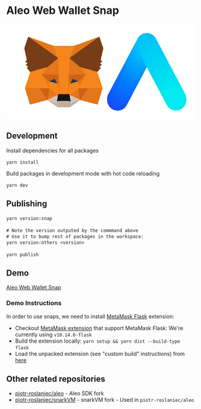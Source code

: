 # Aleo Web Wallet Snap

![Project logo](logo.png)

## Development

Install dependencies for all packages

```
yarn install
```

Build packages in development mode with hot code reloading

```
yarn dev
```

## Publishing

```
yarn version:snap

# Note the version outputed by the commmand above
# Use it to bump rest of packages in the workspace:
yarn version:others <version>

yarn publish
```

## Demo

[Aleo Web Wallet Snap](https://aleo-snap.netlify.app/)

### Demo Instructions

In order to use snaps, we need to install [MetaMask Flask](https://metamask.io/flask/) extension:

- Checkout [MetaMask extension](https://github.com/MetaMask/metamask-extension) that support MetaMask Flask: We're currently using `v10.14.0-flask`
- Build the extension locally: `yarn setup && yarn dist --build-type flask`
- Load the unpacked extension (see "custom build" instructions)
  from [here](https://github.com/MetaMask/metamask-extension/tree/eth-denver-2022#other-docs)

## Other related repositories

- [piotr-roslaniec/aleo](https://github.com/piotr-roslaniec/aleo) - Aleo SDK fork
- [piotr-roslaniec/snarkVM](https://github.com/piotr-roslaniec/snarkVM) - snarkVM fork - Used in `piotr-roslaniec/aleo`
